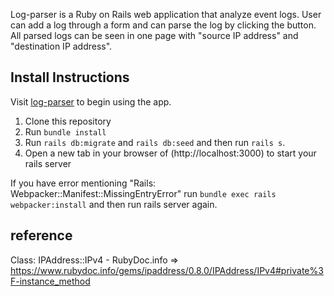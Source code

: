 Log-parser is a Ruby on Rails web application that analyze event logs.
User can add a log through a form and can parse the log by clicking the button.
All parsed logs can be seen in one page with "source IP address" and "destination IP address".


## Install Instructions

Visit [log-parser](https://github.com/cwonjin11/log-parser) to begin using the app.

1. Clone this repository
2. Run `bundle install`
3. Run `rails db:migrate` and  `rails db:seed` and then run `rails s`. 
4. Open a new tab in your browser of (http://localhost:3000) to start your rails server

If you have error mentioning "Rails: Webpacker::Manifest::MissingEntryError"
run `bundle exec rails webpacker:install` and then run rails server again.


## reference 
Class: IPAddress::IPv4 - RubyDoc.info => https://www.rubydoc.info/gems/ipaddress/0.8.0/IPAddress/IPv4#private%3F-instance_method